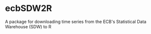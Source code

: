 # ecbSDW2R
A package for downloading time series from the ECB's Statistical Data Warehouse (SDW) to R
